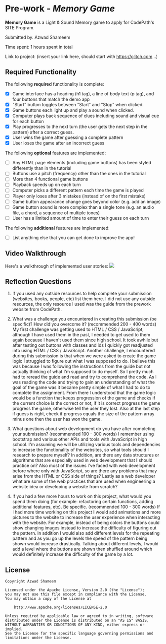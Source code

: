 # Pre-work - *Memory Game*

**Memory Game** is a Light & Sound Memory game to apply for CodePath's SITE Program. 

Submitted by: Azwad Shameem

Time spent: 1 hours spent in total

Link to project: (insert your link here, should start with https://glitch.com...)

## Required Functionality

The following **required** functionality is complete:

* [X] Game interface has a heading (h1 tag), a line of body text (p tag), and four buttons that match the demo app
* [X] "Start" button toggles between "Start" and "Stop" when clicked. 
* [X] Game buttons each light up and play a sound when clicked. 
* [X] Computer plays back sequence of clues including sound and visual cue for each button
* [X] Play progresses to the next turn (the user gets the next step in the pattern) after a correct guess. 
* [X] User wins the game after guessing a complete pattern
* [X] User loses the game after an incorrect guess

The following **optional** features are implemented:

* [ ] Any HTML page elements (including game buttons) has been styled differently than in the tutorial
* [ ] Buttons use a pitch (frequency) other than the ones in the tutorial
* [ ] More than 4 functional game buttons
* [ ] Playback speeds up on each turn
* [ ] Computer picks a different pattern each time the game is played
* [ ] Player only loses after 3 mistakes (instead of on the first mistake)
* [ ] Game button appearance change goes beyond color (e.g. add an image)
* [ ] Game button sound is more complex than a single tone (e.g. an audio file, a chord, a sequence of multiple tones)
* [ ] User has a limited amount of time to enter their guess on each turn

The following **additional** features are implemented:

- [ ] List anything else that you can get done to improve the app!

## Video Walkthrough

Here's a walkthrough of implemented user stories:
![](your-link-here)


## Reflection Questions
1. If you used any outside resources to help complete your submission (websites, books, people, etc) list them here. 
I did not use any outside resources, the only resource I used was the guide from the prework website from CodePath.

2. What was a challenge you encountered in creating this submission (be specific)? How did you overcome it? (recommended 200 - 400 words) 
My first challenge was getting used to HTML / CSS / JavaScript, although I have used them in the past, I needed to get used to them again because I haven't used them since
high school. It took awhile but after testing out buttons with classes and ids I quickly got readjusted into using HTML / CSS / JavaScript.
Another challenge, I encountered during this submission is that when we were asked to create the game logic I struggled to figure out what I was supposed to do.
I believe this was because I was following the instructions from the guide but not actually thinking of what I'm supposed to do myself. So I pretty much had to reread the guide
and read and try to comprehend the code. As I was reading the code and trying to gain an understanding of what the goal of the game was it became pretty simple of what I had to do
to complete the assignment. From there I understood that the game logic would be a function that keeps progression of the game and checks if the current choice is the correct or not, 
if it is correct progress the game progress the game, otherwise tell the user they lost. Also at the last step if guess is right, check if progress equals the size of the pattern 
array minus one then the user has won the game.

3. What questions about web development do you have after completing your submission? (recommended 100 - 300 words) 
I remember using bootstrap and various other APIs and tools with JavaScript in high school. I'm assuming we will be utilizing various tools and dependencies to increase the 
functionality of the websites, so what tools should I research to prepare myself? In addition, are there any data structures or algorithms that are especially used in 
web development that I should practice on? Also most of the issues I've faced with web development before where only with JavaScript, so are there any problems that
may arise from the HTML or CSS side of things? Lastly as a web developer what are some of the web practices that are used when engineering a website idea or developing a website from scratch?

4. If you had a few more hours to work on this project, what would you spend them doing (for example: refactoring certain functions, adding additional features, etc). Be specific. (recommended 100 - 300 words) 
If I had more time working on this project I would add animations and more pictures to the website to increase the user experience when interacting with the website. For example, instead of being colors
the buttons could show changing images instead to increase the difficulty of figuring out the pattern. In addition I would also add different levels for the repeating pattern and as you go up
the levels the speed of the pattern being shown would increase drastically. Talking about different levels, I would add a level where the buttons are shown then shuffled around which would definitely
increase the difficulty of the game by a lot.



## License

    Copyright Azwad Shameem

    Licensed under the Apache License, Version 2.0 (the "License");
    you may not use this file except in compliance with the License.
    You may obtain a copy of the License at

        http://www.apache.org/licenses/LICENSE-2.0

    Unless required by applicable law or agreed to in writing, software
    distributed under the License is distributed on an "AS IS" BASIS,
    WITHOUT WARRANTIES OR CONDITIONS OF ANY KIND, either express or implied.
    See the License for the specific language governing permissions and
    limitations under the License.
